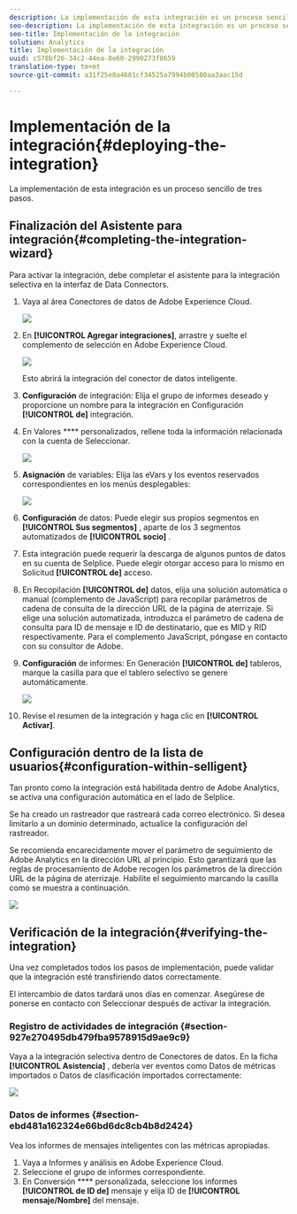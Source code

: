 ```yaml
---
description: La implementación de esta integración es un proceso sencillo de tres pasos.
seo-description: La implementación de esta integración es un proceso sencillo de tres pasos.
seo-title: Implementación de la integración
solution: Analytics
title: Implementación de la integración
uuid: c578bf26-34c2-44ea-8e60-2990273f8659
translation-type: tm+mt
source-git-commit: a31f25e8a4681cf34525a7994b00580aa3aac15d

---
```



# Implementación de la integración{#deploying-the-integration}

La implementación de esta integración es un proceso sencillo de tres pasos.

## Finalización del Asistente para integración{#completing-the-integration-wizard}

Para activar la integración, debe completar el asistente para la integración selectiva en la interfaz de Data Connectors.

1. Vaya al área Conectores de datos de Adobe Experience Cloud.

   ![](assets/selligent-data_connectors.png)

1. En **[!UICONTROL Agregar integraciones]**, arrastre y suelte el complemento de selección en Adobe Experience Cloud.

   ![](assets/selligent-add_integration.png)

   Esto abrirá la integración del conector de datos inteligente.

1. **Configuración** de integración: Elija el grupo de informes deseado y proporcione un nombre para la integración en Configuración **[!UICONTROL de]** integración.

1. En Valores **** personalizados, rellene toda la información relacionada con la cuenta de Seleccionar.

   ![](assets/selligent-general_settings.png)

1. **Asignación** de variables: Elija las eVars y los eventos reservados correspondientes en los menús desplegables:

   ![](assets/selligent-variables.png)

1. **Configuración** de datos: Puede elegir sus propios segmentos en **[!UICONTROL Sus segmentos]** , aparte de los 3 segmentos automatizados de **[!UICONTROL socio]** .

1. Esta integración puede requerir la descarga de algunos puntos de datos en su cuenta de Selplice. Puede elegir otorgar acceso para lo mismo en Solicitud **[!UICONTROL de]** acceso.
1. En Recopilación **[!UICONTROL de]** datos, elija una solución automática o manual (complemento de JavaScript) para recopilar parámetros de cadena de consulta de la dirección URL de la página de aterrizaje. Si elige una solución automatizada, introduzca el parámetro de cadena de consulta para ID de mensaje e ID de destinatario, que es MID y RID respectivamente. Para el complemento JavaScript, póngase en contacto con su consultor de Adobe.
1. **Configuración** de informes: En Generación **[!UICONTROL de]** tableros, marque la casilla para que el tablero selectivo se genere automáticamente.

   ![](assets/selligent-report_settings.png)

1. Revise el resumen de la integración y haga clic en **[!UICONTROL Activar]**.

## Configuración dentro de la lista de usuarios{#configuration-within-selligent}

Tan pronto como la integración está habilitada dentro de Adobe Analytics, se activa una configuración automática en el lado de Selplice.

Se ha creado un rastreador que rastreará cada correo electrónico. Si desea limitarlo a un dominio determinado, actualice la configuración del rastreador.

Se recomienda encarecidamente mover el parámetro de seguimiento de Adobe Analytics en la dirección URL al principio. Esto garantizará que las reglas de procesamiento de Adobe recogen los parámetros de la dirección URL de la página de aterrizaje. Habilite el seguimiento marcando la casilla como se muestra a continuación.

![](assets/selligent-tracker.png)

## Verificación de la integración{#verifying-the-integration}

Una vez completados todos los pasos de implementación, puede validar que la integración esté transfiriendo datos correctamente.

El intercambio de datos tardará unos días en comenzar. Asegúrese de ponerse en contacto con Seleccionar después de activar la integración.

### Registro de actividades de integración {#section-927e270495db479fba9578915d9ae9c9}

Vaya a la integración selectiva dentro de Conectores de datos. En la ficha **[!UICONTROL Asistencia]** , debería ver eventos como Datos de métricas importados o Datos de clasificación importados correctamente:

![](assets/selligent-verifying.png)

### Datos de informes {#section-ebd481a162324e66bd6dc8cb4b8d2424}

Vea los informes de mensajes inteligentes con las métricas apropiadas.

1. Vaya a Informes y análisis en Adobe Experience Cloud.
1. Seleccione el grupo de informes correspondiente.
1. En Conversión **** personalizada, seleccione los informes **[!UICONTROL de ID de]** mensaje y elija ID de **[!UICONTROL mensaje/Nombre]** del mensaje.
